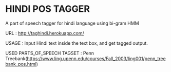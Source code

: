 # HINDI POS TAGGER
A part of speech tagger for hindi language using bi-gram HMM

URL : http://taghindi.herokuapp.com/

USAGE : Input Hindi text inside the text box, and get tagged output.

USED PARTS_OF_SPEECH TAGSET : Penn Treebank(https://www.ling.upenn.edu/courses/Fall_2003/ling001/penn_treebank_pos.html) 
